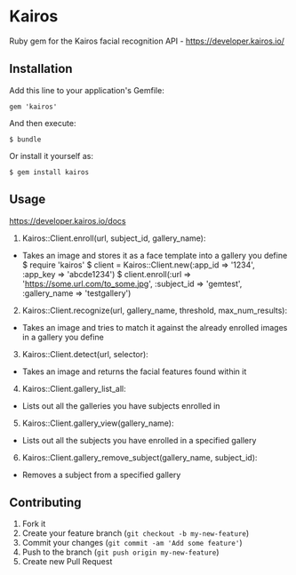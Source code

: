 # Kairos

Ruby gem for the Kairos facial recognition API - https://developer.kairos.io/

## Installation

Add this line to your application's Gemfile:

    gem 'kairos'

And then execute:

    $ bundle

Or install it yourself as:

    $ gem install kairos

## Usage
https://developer.kairos.io/docs

1. Kairos::Client.enroll(url, subject_id, gallery_name):
 - Takes an image and stores it as a face template into a gallery you define
  $ require 'kairos'
  $ client = Kairos::Client.new(:app_id => '1234', :app_key => 'abcde1234')
  $ client.enroll(:url => 'https://some.url.com/to_some.jpg', :subject_id => 'gemtest', :gallery_name => 'testgallery')

2. Kairos::Client.recognize(url, gallery_name, threshold, max_num_results):
 - Takes an image and tries to match it against the already enrolled images in a gallery you define

3. Kairos::Client.detect(url, selector):
 - Takes an image and returns the facial features found within it

4. Kairos::Client.gallery_list_all:
 - Lists out all the galleries you have subjects enrolled in

5. Kairos::Client.gallery_view(gallery_name):
 - Lists out all the subjects you have enrolled in a specified gallery

6. Kairos::Client.gallery_remove_subject(gallery_name, subject_id):
 - Removes a subject from a specified gallery

## Contributing

1. Fork it
2. Create your feature branch (`git checkout -b my-new-feature`)
3. Commit your changes (`git commit -am 'Add some feature'`)
4. Push to the branch (`git push origin my-new-feature`)
5. Create new Pull Request

